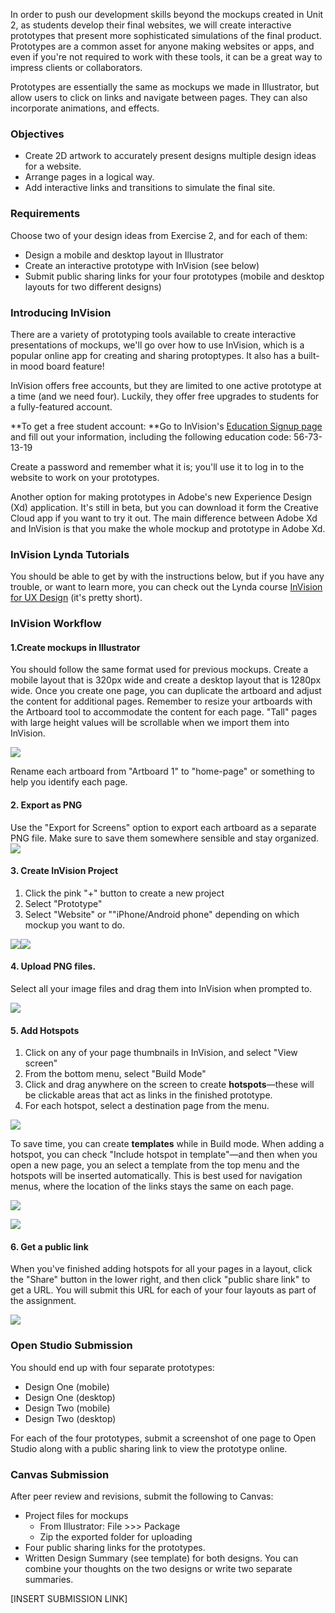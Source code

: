 In order to push our development skills beyond the mockups created in Unit 2, as students develop their final websites, we will create interactive prototypes that present more sophisticated simulations of the final product. Prototypes are a common asset for anyone making websites or apps, and even if you're not required to work with these tools, it can be a great way to impress clients or collaborators.

Prototypes are essentially the same as mockups we made in Illustrator, but allow users to click on links and navigate between pages. They can also incorporate animations, and effects.

### Objectives

* Create 2D artwork to accurately present designs multiple design ideas for a website.
* Arrange pages in a logical way.
* Add interactive links and transitions to simulate the final site. 

### Requirements

Choose two of your design ideas from Exercise 2, and for each of them:

* Design a mobile and desktop layout in Illustrator
* Create an interactive prototype with InVision \(see below\)
* Submit public sharing links for your four prototypes \(mobile and desktop layouts for two different designs\)

### Introducing InVision

There are a variety of prototyping tools available to create interactive presentations of mockups, we'll go over how to use InVision, which is a popular online app for creating and sharing protoptypes. It also has a built-in mood board feature!

InVision offers free accounts, but they are limited to one active prototype at a time \(and we need four\). Luckily, they offer free upgrades to students for a fully-featured account.

**To get a free student account: **Go to InVision's [Education Signup page ](https://www.invisionapp.com/education-signup)and fill out your information, including the following education code: 56-73-13-19

Create a password and remember what it is; you'll use it to log in to the website to work on your prototypes.

Another option for making prototypes in Adobe's new Experience Design \(Xd\) application. It's still in beta, but you can download it form the Creative Cloud app if you want to try it out. The main difference between Adobe Xd and InVision is that you make the whole mockup and prototype in Adobe Xd.

### InVision Lynda Tutorials

You should be able to get by with the instructions below, but if you have any trouble, or want to learn more, you can check out the Lynda course [InVision for UX Design](https://www.lynda.com/InVision-tutorials/InVision-UX-Design/599633-2.html) \(it's pretty short\).

### InVision Workflow

#### **1.Create mockups in Illustrator**

You should follow the same format used for previous mockups. Create a mobile layout that is 320px wide and create a desktop layout that is 1280px wide. Once you create one page, you can duplicate the artboard and adjust the content for additional pages.  Remember to resize your artboards with the Artboard tool to accommodate  the content for each page. "Tall" pages with large height values will be scrollable when we import them into InVision.

![](/assets/lesson-5/illustrator-artboard-pages.png)

Rename each artboard from "Artboard 1" to "home-page" or something to help you identify each page.

#### **2. Export as PNG**

Use the "Export for Screens" option to export each artboard as a separate PNG file. Make sure to save them somewhere sensible and stay organized. ![](/assets/lesson-5/illustrator-page-export.png)

#### **3. Create InVision Project**

1. Click the pink "+" button to create a new project
2. Select "Prototype" 
3. Select "Website" or ""iPhone/Android phone" depending on which mockup you want to do.

![](/assets/lesson-5/invision-project.png)![](/assets/lesson-5/invision-project-type.png)

#### **4. Upload PNG files.**

Select all your image files and drag them into InVision when prompted to.

![](/assets/lesson-5/invision-import.png)

#### **5. Add Hotspots**

1. Click on any of your page thumbnails in InVision, and select "View screen"
2. From the bottom menu, select "Build Mode" 
3. Click and drag anywhere on the screen to create **hotspots**—these will be clickable areas that act as links in the finished prototype. 
4. For each hotspot, select a destination page from the menu.

![](/assets/lesson-5/invision-buildmode.png)



To save time, you can create **templates** while in Build mode. When adding a hotspot, you can check "Include hotspot in template"—and then when you open a new page, you an select a template from the top menu and the hotspots will be inserted automatically. This is best used for navigation menus, where the location of the links stays the same on each page.



![](/assets/lesson-5/invision-template-add.png)

![](/assets/lesson-5/invision-tempalte-apply.png)

#### 6. Get a public link

When you've finished adding hotspots for all your pages in a layout, click the "Share" button in the lower right, and then click "public share link" to get a URL. You will submit this URL for each of your four layouts as part of the assignment.

![](/assets/lesson-5/invision-share.png)

### Open Studio Submission

You should end up with four separate prototypes:

* Design One \(mobile\)
* Design One \(desktop\)
* Design Two \(mobile\)
* Design Two \(desktop\)

For each of the four prototypes, submit a screenshot of one page to Open Studio along with a public sharing link to view the prototype online.

### Canvas Submission

After peer review and revisions, submit the following to Canvas:

* Project files for mockups
  * From Illustrator: File &gt;&gt;&gt; Package
  * Zip the exported folder for uploading
* Four public sharing links for the prototypes.
* Written Design Summary \(see template\) for both designs. You can combine your thoughts on the two designs or write two separate summaries. 

\[INSERT SUBMISSION LINK\]

